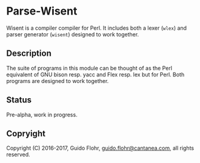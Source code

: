 # Parse-Wisent

Wisent is a compiler compiler for Perl.  It includes both a lexer (`wlex`) and
parser generator (`wisent`) designed to work together.

## Description

The suite of programs in this module can be thought of as the Perl equivalent
of GNU bison resp. yacc and Flex resp. lex but for Perl.  Both programs are
designed to work together.

## Status

Pre-alpha, work in progress.

## Copryight

Copyright (C) 2016-2017, Guido Flohr, <guido.flohr@cantanea.com>,
all rights reserved.
